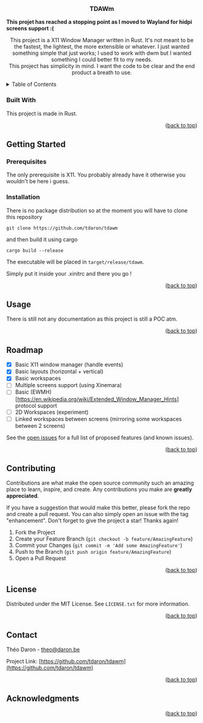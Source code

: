 <a id="readme-top"></a>



<!-- PROJECT SHIELDS -->
<!--
*** I'm using markdown "reference style" links for readability.
*** Reference links are enclosed in brackets [ ] instead of parentheses ( ).
*** See the bottom of this document for the declaration of the reference variables
*** for contributors-url, forks-url, etc. This is an optional, concise syntax you may use.
*** https://www.markdownguide.org/basic-syntax/#reference-style-links
-->



<!-- PROJECT LOGO -->
<br />
<!-- <div align="center"> -->
  <!-- <a href="https://github.com/github_username/repo_name"> -->
    <!-- <img src="images/logo.png" alt="Logo" width="80" height="80"> -->
  <!-- </a> -->

<h3 align="center">TDAWm</h3>
  <strong>This projet has reached a stopping point as I moved to Wayland for hidpi screens support :( </strong>


  <p align="center">
    This project is a <bold>X11</bold> Window Manager written in Rust.
    It's not meant to be the fastest, the lightest, the more extensible or whatever.
    I just wanted something simple that just works; I used to work with dwm but I wanted something
    I could better fit to my needs.
    <br />
    This project has simplicity in mind. I want the code to be clear and the end product a breath to use.
  </p>
</div>



<!-- TABLE OF CONTENTS -->
<details>
  <summary>Table of Contents</summary>
  <ol>
    <li>
      <a href="#built-with">Built With</a>
    </li>
    <li>
      <a href="#getting-started">Getting Started</a>
      <ul>
        <li><a href="#prerequisites">Prerequisites</a></li>
        <li><a href="#installation">Installation</a></li>
      </ul>
    </li>
    <li><a href="#usage">Usage</a></li>
    <li><a href="#roadmap">Roadmap</a></li>
    <li><a href="#contributing">Contributing</a></li>
    <li><a href="#license">License</a></li>
    <li><a href="#contact">Contact</a></li>
    <li><a href="#acknowledgments">Acknowledgments</a></li>
  </ol>
</details>





### Built With

This project is made in Rust.
<p align="right">(<a href="#readme-top">back to top</a>)</p>



<!-- GETTING STARTED -->
## Getting Started


### Prerequisites

The only prerequisite is X11. You probably already have it otherwise you wouldn't be here i guess.

### Installation

There is no package distribution so at the moment you will have to clone this repository

    git clone https://github.com/tdaron/tdawm

and then build it using cargo

    cargo build --release

The executable will be placed in `target/release/tdawm`.

Simply put it inside your .xinitrc and there you go !

<p align="right">(<a href="#readme-top">back to top</a>)</p>



<!-- USAGE EXAMPLES -->
## Usage

There is still not any documentation as this project is still a POC atm.
<p align="right">(<a href="#readme-top">back to top</a>)</p>



<!-- ROADMAP -->
## Roadmap

- [x] Basic X11 window manager (handle events)
- [x] Basic layouts (horizontal + vertical)
- [x] Basic workspaces
- [ ] Multiple screens support (using Xinemara) 
- [ ] Basic (EWMH)[https://en.wikipedia.org/wiki/Extended_Window_Manager_Hints] protocol support
- [ ] 2D Workspaces (experiment)
- [ ] Linked workspaces between screens (mirroring some workspaces between 2 screens) 

See the [open issues](https://github.com/tdaron/tdawm/issues) for a full list of proposed features (and known issues).

<p align="right">(<a href="#readme-top">back to top</a>)</p>



<!-- CONTRIBUTING -->
## Contributing

Contributions are what make the open source community such an amazing place to learn, inspire, and create. Any contributions you make are **greatly appreciated**.

If you have a suggestion that would make this better, please fork the repo and create a pull request. You can also simply open an issue with the tag "enhancement".
Don't forget to give the project a star! Thanks again!

1. Fork the Project
2. Create your Feature Branch (`git checkout -b feature/AmazingFeature`)
3. Commit your Changes (`git commit -m 'Add some AmazingFeature'`)
4. Push to the Branch (`git push origin feature/AmazingFeature`)
5. Open a Pull Request

<p align="right">(<a href="#readme-top">back to top</a>)</p>



<!-- LICENSE -->
## License

Distributed under the MIT License. See `LICENSE.txt` for more information.

<p align="right">(<a href="#readme-top">back to top</a>)</p>



<!-- CONTACT -->
## Contact

Théo Daron - theo@daron.be

Project Link: [https://github.com/tdaron/tdawm](https://github.com/tdaron/tdawm)

<p align="right">(<a href="#readme-top">back to top</a>)</p>



<!-- ACKNOWLEDGMENTS -->
## Acknowledgments


<p align="right">(<a href="#readme-top">back to top</a>)</p>
